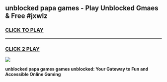 
## unblocked papa games - Play Unblocked Gmaes & Free #jxwlz
<h3>
<a href="https://news.freeplayer.one?title=unblocked_papa_games&ref=03M">CLICK TO PLAY</a></h3>
<hr>

<h3>
<a href="https://news.freeplayer.one?title=unblocked_papa_games&ref=03M">CLICK 2 PLAY</a>
  
</h3>

<a href="https://news.freeplayer.one?title=unblocked_papa_games&ref=03M"><img src="https://clearcache.store/games.png"></a>


**unblocked papa games games unblocked: Your Gateway to Fun and Accessible Online Gaming**
